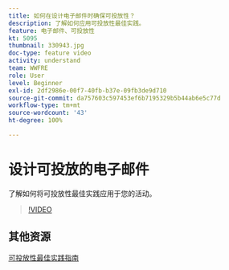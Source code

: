 ```yaml
---
title: 如何在设计电子邮件时确保可投放性？
description: 了解如何应用可投放性最佳实践。
feature: 电子邮件、可投放性
kt: 5095
thumbnail: 330943.jpg
doc-type: feature video
activity: understand
team: WWFRE
role: User
level: Beginner
exl-id: 2df2986e-00f7-40fb-b37e-09fb3de9d710
source-git-commit: da757603c597453ef6b7195329b5b44ab6e5c77d
workflow-type: tm+mt
source-wordcount: '43'
ht-degree: 100%

---
```


# 设计可投放的电子邮件

了解如何将可投放性最佳实践应用于您的活动。

>[!VIDEO](https://video.tv.adobe.com/v/330943?quality=12)

## 其他资源

[可投放性最佳实践指南](https://experienceleague.adobe.com/docs/deliverability-learn/deliverability-best-practice-guide/introduction.html?lang=zh-Hans)
